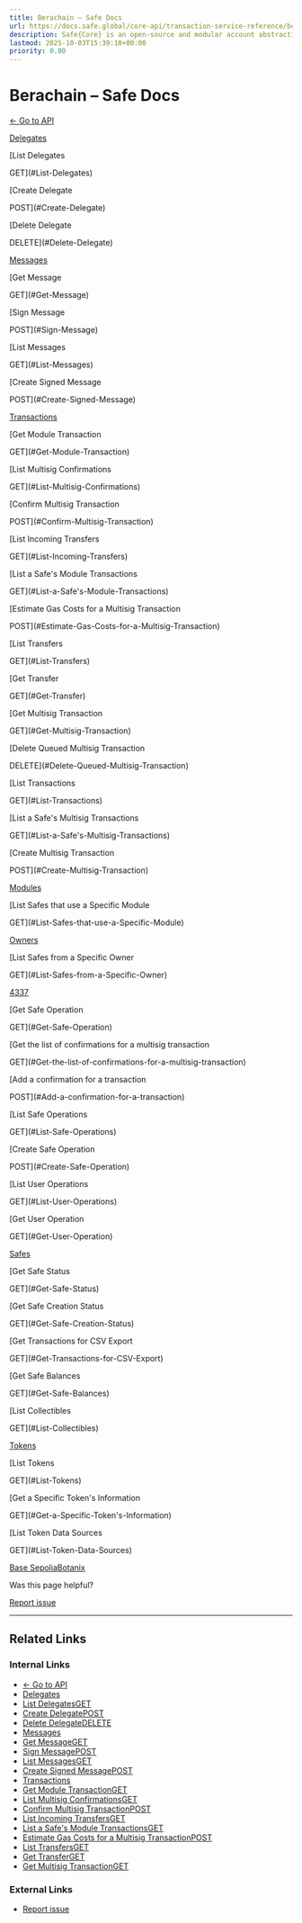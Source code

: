 ```yaml
---
title: Berachain – Safe Docs
url: https://docs.safe.global/core-api/transaction-service-reference/berachain
description: Safe{Core} is an open-source and modular account abstraction stack. Learn about its features and how to use it.
lastmod: 2025-10-03T15:39:10+00:00
priority: 0.80
---
```


# Berachain – Safe Docs

[← Go to API](/core-api/transaction-service-overview)

[Delegates](#Delegates)

[List Delegates

GET](#List-Delegates)

[Create Delegate

POST](#Create-Delegate)

[Delete Delegate

DELETE](#Delete-Delegate)

[Messages](#Messages)

[Get Message

GET](#Get-Message)

[Sign Message

POST](#Sign-Message)

[List Messages

GET](#List-Messages)

[Create Signed Message

POST](#Create-Signed-Message)

[Transactions](#Transactions)

[Get Module Transaction

GET](#Get-Module-Transaction)

[List Multisig Confirmations

GET](#List-Multisig-Confirmations)

[Confirm Multisig Transaction

POST](#Confirm-Multisig-Transaction)

[List Incoming Transfers

GET](#List-Incoming-Transfers)

[List a Safe's Module Transactions

GET](#List-a-Safe's-Module-Transactions)

[Estimate Gas Costs for a Multisig Transaction

POST](#Estimate-Gas-Costs-for-a-Multisig-Transaction)

[List Transfers

GET](#List-Transfers)

[Get Transfer

GET](#Get-Transfer)

[Get Multisig Transaction

GET](#Get-Multisig-Transaction)

[Delete Queued Multisig Transaction

DELETE](#Delete-Queued-Multisig-Transaction)

[List Transactions

GET](#List-Transactions)

[List a Safe's Multisig Transactions

GET](#List-a-Safe's-Multisig-Transactions)

[Create Multisig Transaction

POST](#Create-Multisig-Transaction)

[Modules](#Modules)

[List Safes that use a Specific Module

GET](#List-Safes-that-use-a-Specific-Module)

[Owners](#Owners)

[List Safes from a Specific Owner

GET](#List-Safes-from-a-Specific-Owner)

[4337](#4337)

[Get Safe Operation

GET](#Get-Safe-Operation)

[Get the list of confirmations for a multisig transaction

GET](#Get-the-list-of-confirmations-for-a-multisig-transaction)

[Add a confirmation for a transaction

POST](#Add-a-confirmation-for-a-transaction)

[List Safe Operations

GET](#List-Safe-Operations)

[Create Safe Operation

POST](#Create-Safe-Operation)

[List User Operations

GET](#List-User-Operations)

[Get User Operation

GET](#Get-User-Operation)

[Safes](#Safes)

[Get Safe Status

GET](#Get-Safe-Status)

[Get Safe Creation Status

GET](#Get-Safe-Creation-Status)

[Get Transactions for CSV Export

GET](#Get-Transactions-for-CSV-Export)

[Get Safe Balances

GET](#Get-Safe-Balances)

[List Collectibles

GET](#List-Collectibles)

[Tokens](#Tokens)

[List Tokens

GET](#List-Tokens)

[Get a Specific Token's Information

GET](#Get-a-Specific-Token's-Information)

[List Token Data Sources

GET](#List-Token-Data-Sources)

[Base Sepolia](/core-api/transaction-service-reference/base-sepolia "Base Sepolia")[Botanix](/core-api/transaction-service-reference/botanix "Botanix")

Was this page helpful?

[Report issue](https://github.com/safe-global/safe-docs/issues/new?assignees=&labels=nextra-feedback&projects=&template=nextra-feedback.yml&title=%5BFeedback%5D+)

---

## Related Links

### Internal Links

- [← Go to API](https://docs.safe.global/core-api/transaction-service-overview)
- [Delegates](https://docs.safe.global/core-api/transaction-service-reference/berachain#Delegates)
- [List DelegatesGET](https://docs.safe.global/core-api/transaction-service-reference/berachain#List-Delegates)
- [Create DelegatePOST](https://docs.safe.global/core-api/transaction-service-reference/berachain#Create-Delegate)
- [Delete DelegateDELETE](https://docs.safe.global/core-api/transaction-service-reference/berachain#Delete-Delegate)
- [Messages](https://docs.safe.global/core-api/transaction-service-reference/berachain#Messages)
- [Get MessageGET](https://docs.safe.global/core-api/transaction-service-reference/berachain#Get-Message)
- [Sign MessagePOST](https://docs.safe.global/core-api/transaction-service-reference/berachain#Sign-Message)
- [List MessagesGET](https://docs.safe.global/core-api/transaction-service-reference/berachain#List-Messages)
- [Create Signed MessagePOST](https://docs.safe.global/core-api/transaction-service-reference/berachain#Create-Signed-Message)
- [Transactions](https://docs.safe.global/core-api/transaction-service-reference/berachain#Transactions)
- [Get Module TransactionGET](https://docs.safe.global/core-api/transaction-service-reference/berachain#Get-Module-Transaction)
- [List Multisig ConfirmationsGET](https://docs.safe.global/core-api/transaction-service-reference/berachain#List-Multisig-Confirmations)
- [Confirm Multisig TransactionPOST](https://docs.safe.global/core-api/transaction-service-reference/berachain#Confirm-Multisig-Transaction)
- [List Incoming TransfersGET](https://docs.safe.global/core-api/transaction-service-reference/berachain#List-Incoming-Transfers)
- [List a Safe's Module TransactionsGET](https://docs.safe.global/core-api/transaction-service-reference/berachain#List-a-Safe's-Module-Transactions)
- [Estimate Gas Costs for a Multisig TransactionPOST](https://docs.safe.global/core-api/transaction-service-reference/berachain#Estimate-Gas-Costs-for-a-Multisig-Transaction)
- [List TransfersGET](https://docs.safe.global/core-api/transaction-service-reference/berachain#List-Transfers)
- [Get TransferGET](https://docs.safe.global/core-api/transaction-service-reference/berachain#Get-Transfer)
- [Get Multisig TransactionGET](https://docs.safe.global/core-api/transaction-service-reference/berachain#Get-Multisig-Transaction)

### External Links

- [Report issue](https://github.com/safe-global/safe-docs/issues/new?assignees=&labels=nextra-feedback&projects=&template=nextra-feedback.yml&title=%5BFeedback%5D+)
